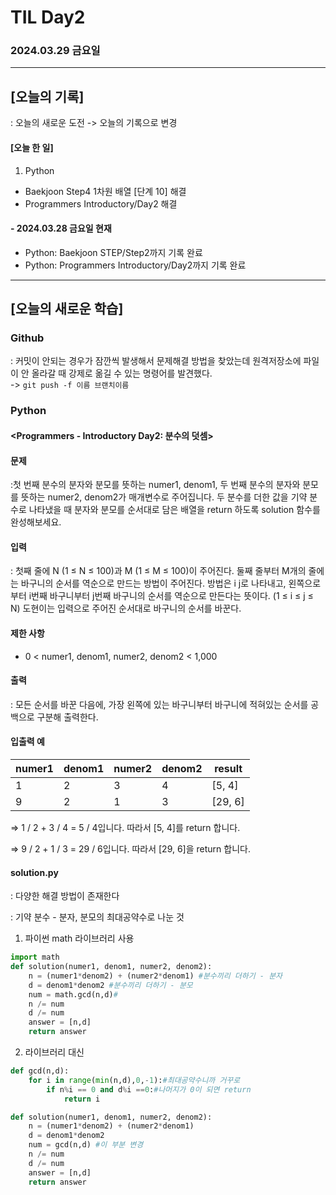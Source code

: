 # TIL Day2
### 2024.03.29 금요일

---

## [오늘의 기록]
: 오늘의 새로운 도전 -> 오늘의 기록으로 변경

#### [오늘 한 일]
1. Python
- Baekjoon Step4 1차원 배열 [단계 10] 해결
- Programmers Introductory/Day2 해결

#### - 2024.03.28 금요일 현재
- Python: Baekjoon STEP/Step2까지 기록 완료
- Python: Programmers Introductory/Day2까지 기록 완료

---

## [오늘의 새로운 학습]
### Github
: 커밋이 안되는 경우가 잠깐씩 발생해서 문제해결 방법을 찾았는데 원격저장소에 파일이 안 올라갈 때 강제로 옮길 수 있는 명령어를 발견했다.  
-> `git push -f 이름 브랜치이름`

### Python
#### <Programmers - Introductory Day2: 분수의 덧셈>
#### 문제
:첫 번째 분수의 분자와 분모를 뜻하는 numer1, denom1, 두 번째 분수의 분자와 분모를 뜻하는 numer2, denom2가 매개변수로 주어집니다. 두 분수를 더한 값을 기약 분수로 나타냈을 때 분자와 분모를 순서대로 담은 배열을 return 하도록 solution 함수를 완성해보세요.

#### 입력
: 첫째 줄에 N (1 ≤ N ≤ 100)과 M (1 ≤ M ≤ 100)이 주어진다. 둘째 줄부터 M개의 줄에는 바구니의 순서를 역순으로 만드는 방법이 주어진다. 방법은 i j로 나타내고, 왼쪽으로부터 i번째 바구니부터 j번째 바구니의 순서를 역순으로 만든다는 뜻이다. (1 ≤ i ≤ j ≤ N) 도현이는 입력으로 주어진 순서대로 바구니의 순서를 바꾼다.

#### 제한 사항
- 0 < numer1, denom1, numer2, denom2 < 1,000

#### 출력
: 모든 순서를 바꾼 다음에, 가장 왼쪽에 있는 바구니부터 바구니에 적혀있는 순서를 공백으로 구분해 출력한다.

#### 입출력 예
    
   | numer1 | denom1 | numer2 | denom2 | result |
   |---|---| --- | --- | --- |
   | 1 | 2 | 3 | 4 | [5, 4] |
   | 9 | 2 | 1 | 3 | [29, 6] |

⇒  1 / 2 + 3 / 4 = 5 / 4입니다. 따라서 [5, 4]를 return 합니다.

⇒  9 / 2 + 1 / 3 = 29 / 6입니다. 따라서 [29, 6]을 return 합니다.
#### solution.py
: 다양한 해결 방법이 존재한다

: 기약 분수 - 분자, 분모의 최대공약수로 나눈 것
1. 파이썬 math 라이브러리 사용
```python
import math
def solution(numer1, denom1, numer2, denom2):
    n = (numer1*denom2) + (numer2*denom1) #분수끼리 더하기 - 분자
    d = denom1*denom2 #분수끼리 더하기 - 분모
    num = math.gcd(n,d)#
    n /= num
    d /= num
    answer = [n,d]
    return answer
```
2. 라이브러리 대신 
```python
def gcd(n,d):
    for i in range(min(n,d),0,-1):#최대공약수니까 거꾸로
        if n%i == 0 and d%i ==0:#나머지가 0이 되면 return
            return i

def solution(numer1, denom1, numer2, denom2):
    n = (numer1*denom2) + (numer2*denom1)
    d = denom1*denom2
    num = gcd(n,d) #이 부분 변경
    n /= num
    d /= num
    answer = [n,d]
    return answer
```